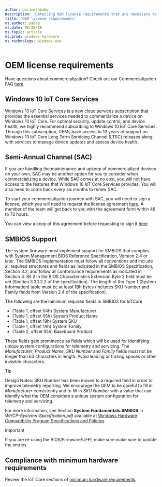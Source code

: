 ```yaml
---
author: parameshbabu
Description: 'Detailing OEM license requirements that are necessary to complete in order to commercialize with Windows 10 IoT.'
title: 'OEM license requirements'
ms.author: pabab
ms.date: 08/28/18
ms.topic: article
ms.prod: windows-hardware
ms.technology: windows-oem
---
```


# OEM license requirements

Have questions about commercialization? Check out our Commercialization FAQ [here](CommercializationFAQ.md). 

## Windows 10 IoT Core Services 
 
[Windows 10 IoT Core Services](https://docs.microsoft.com/en-us/windows-hardware/manufacture/iot/iotcoreservicesoverview) is a new cloud services subscription that provides the essential services needed to commercialize a device on Windows 10 IoT Core. For optimal security, update control, and device health, we highly recommend subscribing to Windows 10 IoT Core Services. Through this subscription, OEMs have access to 10 years of support on Windows 10 IoT Core Long Term Servicing Channel (LTSC) releases along with services to manage device updates and assess device health. 
 
## Semi-Annual Channel (SAC) 

If you are handling the maintenance and upkeep of commercialized devices on your own, SAC may be another option for you to consider when commercializing a device. While SAC comes at no cost, you will not have access to the features that Windows 10 IoT Core Services provides. You will also need to come back every six months to renew SAC. 
 
To start your commercialization journey with SAC, you will need to sign a license, which you will need to request the license agreement [here](https://www.surveygizmo.com/s3/4619100/SAC-Commercialization-Agreement). A member of the team will get back to you with the agreement form within 48 to 72 hours.  

You can view a copy of this agreement before requesting to sign it [here](https://az835927.vo.msecnd.net/sites/iot/Resources/documents/Commercial-License.pdf). 


## SMBIOS Support

The system firmware must implement support for SMBIOS that complies with System Management BIOS Reference Specification, Version 2.4 or later. The SMBIOS implementation must follow all conventions and include all required structures and fields as indicated in the SMBIOS Specification, Section 3.2, and follow all conformance requirements as indicated in Section 4. Bit 2 in the BIOS Characteristics Extension Byte 2 field must be set (Section 3.3.1.2.2 of the specification). The length of the Type 1 (System Information) table must be at least 1Bh bytes (includes SKU Number and Family fields from Version 2.4 of the specification).

The following are the minimum required fields in SMBIOS for IoTCore 

* (Table 1, offset 04h) System Manufacturer
* (Table 1, offset 05h) System Product Name
* (Table 1, offset 19h) System SKU
* (Table 1, offset 1Ah) System Family
* (Table 2, offset 05h) Baseboard Product

These fields gain prominence as fields which will be used for identifying unique system configurations for telemetry and servicing. The *Manufacturer*, *Product Name*, *SKU Number* and *Family* fields must not be longer than 64 characters in length. Avoid leading or trailing spaces or other invisible characters.

> [!TIP]
> Design Notes: SKU Number has been moved to a required field in order to improve telemetry reporting. We encourage the OEM to be careful to fill in *Manufacturer* consistently and to fill in *SKU Number* with a value that can identify what the OEM considers a unique system configuration for telemetry and servicing.

For more information, see Section **System.Fundamentals.SMBIOS** in *WHCP-Systems-Specification.pdf* available at [Windows Hardware Compatibility Program Specifications and Policies](https://docs.microsoft.com/windows-hardware/design/compatibility/whcp-specifications-policies) .

> [!IMPORTANT]
> If you are re-using the BIOS/Firmware/UEFI, make sure make sure to update the entries.


## Compliance with minimum hardware requirements

Review the IoT Core sections of [minimum hardware requirements](https://msdn.microsoft.com/library/windows/hardware/dn915086(v=vs.85).aspx).


